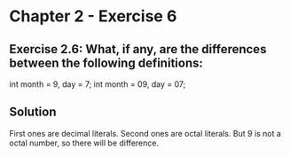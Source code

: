 # Chapter 2 - Exercise 6

## Exercise 2.6: What, if any, are the differences between the following definitions:

int month = 9, day = 7;
int month = 09, day = 07;

## Solution

First ones are decimal literals.
Second ones are octal literals.
But 9 is not a octal number, so there will be difference.
